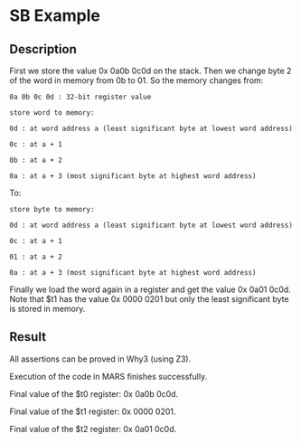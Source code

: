 # SB Example

## Description

First we store the value 0x 0a0b 0c0d on the stack.
Then we change byte 2 of the word in memory from 0b to 01.
So the memory changes from:

    0a 0b 0c 0d : 32-bit register value

    store word to memory:

    0d : at word address a (least significant byte at lowest word address)

    0c : at a + 1

    0b : at a + 2

    0a : at a + 3 (most significant byte at highest word address)

To:

    store byte to memory:

    0d : at word address a (least significant byte at lowest word address)

    0c : at a + 1

    01 : at a + 2

    0a : at a + 3 (most significant byte at highest word address)

Finally we load the word again in a register and get the value 0x 0a01 0c0d. Note that $t1 has the value 0x 0000 0201 but only the least 
significant byte is stored in memory.

## Result

All assertions can be proved in Why3 (using Z3).

Execution of the code in MARS finishes successfully. 

Final value of the $t0 register: 0x 0a0b 0c0d.

Final value of the $t1 register: 0x 0000 0201.

Final value of the $t2 register: 0x 0a01 0c0d.






